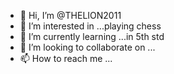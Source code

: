 - 👋 Hi, I’m @THELION2011
- 👀 I’m interested in ...playing chess
- 🌱 I’m currently learning ...in 5th std
- 💞️ I’m looking to collaborate on ...
- 📫 How to reach me ...

<!---
THELION2011/THELION2011 is a ✨ special ✨ repository because its `README.md` (this file) appears on your GitHub profile.
You can click the Preview link to take a look at your changes.
--->
